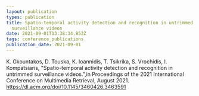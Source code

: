 ```yaml
---
layout: publication
types: publication
title: Spatio-temporal activity detection and recognition in untrimmed
  surveillance videos
date: 2021-09-01T13:38:34.853Z
tags: conference_publications
publication_date: 2021-09-01
---
```

K. Gkountakos, D. Touska, K. Ioannidis, T. Tsikrika, S. Vrochidis, I. Kompatsiaris, "Spatio-temporal activity detection and recognition in untrimmed surveillance videos.",in Proceedings of the 2021 International Conference on Multimedia Retrieval, August 2021. <https://dl.acm.org/doi/10.1145/3460426.3463591>